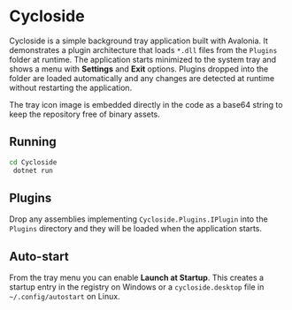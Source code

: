 # Cycloside

Cycloside is a simple background tray application built with Avalonia.
It demonstrates a plugin architecture that loads `*.dll` files from the
`Plugins` folder at runtime. The application starts minimized to the
system tray and shows a menu with **Settings** and **Exit** options.
Plugins dropped into the folder are loaded automatically and any
changes are detected at runtime without restarting the application.

The tray icon image is embedded directly in the code as a base64 string
to keep the repository free of binary assets.

## Running
```bash
cd Cycloside
 dotnet run
```

## Plugins
Drop any assemblies implementing `Cycloside.Plugins.IPlugin` into the
`Plugins` directory and they will be loaded when the application starts.

## Auto-start
From the tray menu you can enable **Launch at Startup**. This creates a
startup entry in the registry on Windows or a `cycloside.desktop` file in
`~/.config/autostart` on Linux.
